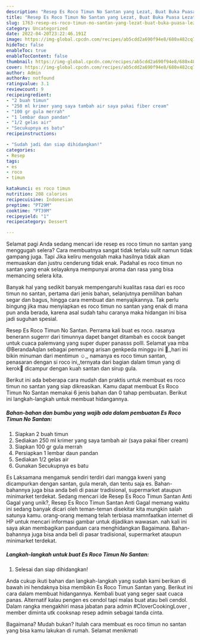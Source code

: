 ```yaml
---
description: "Resep Es Roco Timun No Santan yang Lezat, Buat Buka Puasa Lezat Sekali"
title: "Resep Es Roco Timun No Santan yang Lezat, Buat Buka Puasa Lezat Sekali"
slug: 1763-resep-es-roco-timun-no-santan-yang-lezat-buat-buka-puasa-lezat-sekali
category: Uncategorized
date: 2022-04-20T23:22:46.191Z
image: https://img-global.cpcdn.com/recipes/ab5cdd2a690f94e8/680x482cq70/es-roco-timun-no-santan-foto-resep-utama.jpg
hideToc: false
enableToc: true
enableTocContent: false
thumbnail: https://img-global.cpcdn.com/recipes/ab5cdd2a690f94e8/680x482cq70/es-roco-timun-no-santan-foto-resep-utama.jpg
cover: https://img-global.cpcdn.com/recipes/ab5cdd2a690f94e8/680x482cq70/es-roco-timun-no-santan-foto-resep-utama.jpg
author: Admin
authorAv: notfound
ratingvalue: 3.1
reviewcount: 9
recipeingredient:
- "2 buah timun"
- "250 ml krimer yang saya tambah air saya pakai fiber cream"
- "100 gr gula merrah"
- "1 lembar daun pandan"
- "1/2 gelas air"
- "Secukupnya es batu"
recipeinstructions:

- "Sudah jadi dan siap dihidangkan!"
categories:
- Resep
tags:
- es
- roco
- timun

katakunci: es roco timun 
nutrition: 208 calories
recipecuisine: Indonesian
preptime: "PT29M"
cooktime: "PT39M"
recipeyield: "1"
recipecategory: Dessert

---
```



Selamat pagi Anda sedang mencari ide resep es roco timun no santan yang menggugah selera? Cara membuatnya sangat tidak terlalu sulit namun tidak gampang juga. Tapi Jika keliru mengolah maka hasilnya tidak akan memuaskan dan justru cenderung tidak enak. Padahal es roco timun no santan yang enak selayaknya mempunyai aroma dan rasa yang bisa memancing selera kita.


Banyak hal yang sedikit banyak mempengaruhi kualitas rasa dari es roco timun no santan, pertama dari jenis bahan, selanjutnya pemilihan bahan segar dan bagus, hingga cara membuat dan menyajikannya. Tak perlu bingung jika mau menyiapkan es roco timun no santan yang enak di mana pun anda berada, karena asal sudah tahu caranya maka hidangan ini bisa jadi suguhan spesial.

Resep Es Roco Timun No Santan. Perrama kali buat es roco. rasanya benerann sugerrr dari timunnya dapet banget ditambah es cocok banget untuk cuaca palemvang yang super duper panasss polll. Selamat yaa mba @BerandaAqlan sebagai pemenang arisan genkpeda minggu ini 🤗,,hari ini bikin minuman dari mentimun ☺️,, namanya es roco timun santan, penasaran dengan si roco ini,,ternyata dari bagian dalam timun yang di kerok🤭 dicampur dengan kuah santan dan sirup gula.


Berikut ini ada beberapa cara mudah dan praktis untuk membuat es roco timun no santan yang siap dikreasikan. Kamu dapat membuat Es Roco Timun No Santan memakai 6 jenis bahan dan 0 tahap pembuatan. Berikut ini langkah-langkah untuk membuat hidangannya.

<!--inarticleads1-->

##### Bahan-bahan dan bumbu yang wajib ada dalam pembuatan Es Roco Timun No Santan:

1. Siapkan 2 buah timun
1. Sediakan 250 ml krimer yang saya tambah air (saya pakai fiber cream)
1. Siapkan 100 gr gula merrah
1. Persiapkan 1 lembar daun pandan
1. Sediakan 1/2 gelas air
1. Gunakan Secukupnya es batu


Es Laksamana mengamuk sendiri terdiri dari mangga kweni yang dicampurkan dengan santan, gula merah, dan tentu saja es. Bahan-bahannya juga bisa anda beli di pasar tradisional, supermarket ataupun minimarket terdekat. Sedang mencari ide Resep Es Roco Timun Santan Anti Gagal yang unik?, Resep Es Roco Timun Santan Anti Gagal memang waktu ini sedang banyak dicari oleh teman-teman disekitar kita mungkin salah satunya kamu. orang-orang memang telah terbiasa mamnfaatkan internet di HP untuk mencari informasi gambar untuk dijadikan wawasan. nah kali ini saya akan membagikan panduan cara menghidangkan Bagaimana. Bahan-bahannya juga bisa anda beli di pasar tradisional, supermarket ataupun minimarket terdekat. 

<!--inarticleads2-->

##### Langkah-langkah untuk buat Es Roco Timun No Santan:


1. Selesai dan siap dihidangkan!

Anda cukup ikuti bahan dan langkah-langkah yang sudah kami berikan di bawah ini hendaknya bisa membikin Es Roco Timun Santan yang. Berikut ini cara dalam membuat hidangannya. Kembali buat yang seger saat cuaca panas. Alternatif kalau pengen es cendol tapi malas buat atau beli cendol. Dalam rangka mengakhiri masa jabatan para admin #CloverCookingLover , member diminta utk cooksnap resep admin sebagai tanda cinta. 

Bagaimana? Mudah bukan? Itulah cara membuat es roco timun no santan yang bisa kamu lakukan di rumah. Selamat menikmati
